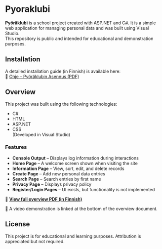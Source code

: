 # Pyoraklubi

**Pyöräklubi** is a school project created with ASP.NET and C#. It is a simple web application for managing personal data and was built using Visual Studio.  
This repository is public and intended for educational and demonstration purposes.

## Installation

A detailed installation guide (in Finnish) is available here:  
📄 [Ohje – Pyöräklubin Asennus (PDF)](https://github.com/VideoGamerMan/Pyoraklubi/blob/main/Ohje%20-%20Py%C3%B6r%C3%A4klubin%20Asennus.pdf)

## Overview

This project was built using the following technologies:

- C#
- HTML
- ASP.NET
- CSS  
(Developed in Visual Studio)

### Features

- **Console Output** – Displays log information during interactions
- **Home Page** – A welcome screen shown when visiting the site
- **Information Page** – View, sort, edit, and delete records
- **Create Page** – Add new personal data entries
- **Search Page** – Search entries by first name
- **Privacy Page** – Displays privacy policy
- **Register/Login Pages** – UI exists, but functionality is not implemented

📄 **[View full overview PDF (in Finnish)](https://github.com/VideoGamerMan/Pyoraklubi/blob/main/Py%C3%B6r%C3%A4klubi%20Yleiskatsaus.pdf)**

🎥 A video demonstration is linked at the bottom of the overview document.

## License

This project is for educational and learning purposes. Attribution is appreciated but not required.
